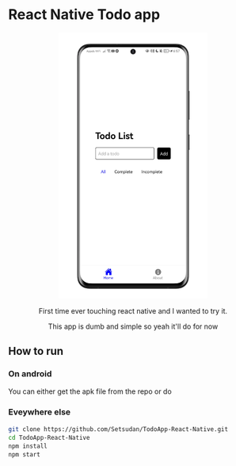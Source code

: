 # React Native Todo app

<div
align="center">

<img src="example.png"  width="300"/>
  
First time ever touching react native and I wanted to try it.

This app is dumb and simple so yeah it'll do for now
</div>

## How to run

### On android

You can either get the apk file from the repo or do

### Eveywhere else

```bash
git clone https://github.com/Setsudan/TodoApp-React-Native.git
cd TodoApp-React-Native
npm install
npm start
```